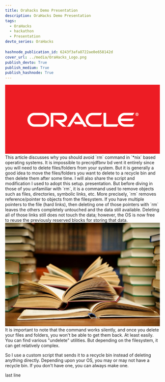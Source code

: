 ```yaml
---
title: Orahacks Demo Presentation
description: OraHacks Demo Presentation
tags:
  - OraHacks
  - hackathon
  - Presentation
devto_series: OraHacks

hashnode_publication_id: 6243f3afa8722ae0e658142d
cover_url: ../media/OraHacks_Logo.png
publish_devto: True
publish_medium: True
publish_hashnode: True
---
```

<img src='../media/oracle-logo.png'>
This article discusses why you should avoid `rm` command in `*nix` based operating systems. It is impossible to precnjdfbnv bd vent it entirely since you will need to delete files/folders from your system. But it is generally a good idea to move the files/folders you want to delete to a recycle bin and then delete them after some time. I will also share the script and modification I used to adopt this setup.
presentation.
But before diving in those of you unfamiliar with `rm`, it is a command used to remove objects such as files, directories, symbolic links, etc. More precisely, `rm` removes reference/pointer to objects from the filesystem. If you have multiple pointers to the file (hard links), then deleting one of those pointers with `rm` leaves the others completely untouched and the data still available. Deleting all of those links still does not touch the data; however, the OS is now free to reuse the previously reserved blocks for storing that data.
<img src='../media/books.jpg'>
It is important to note that the command works silently, and once you delete your files and folders, you won't be able to get them back. At least easily. You can find various "undelete" utilities. But depending on the filesystem, it can get relatively complex.

So I use a custom script that sends it to a recycle bin instead of deleting anything directly. Depending upon your OS, you may or may not have a recycle bin. If you don't have one, you can always make one.

last line

